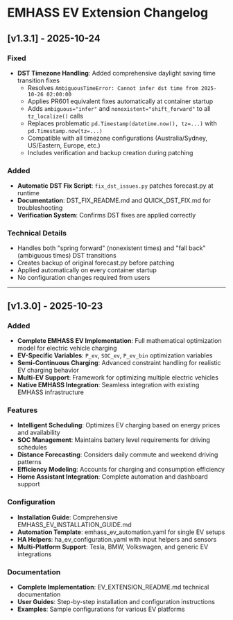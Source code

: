 # EMHASS EV Extension Changelog

## [v1.3.1] - 2025-10-24

### Fixed
- **DST Timezone Handling**: Added comprehensive daylight saving time transition fixes
  - Resolves `AmbiguousTimeError: Cannot infer dst time from 2025-10-26 02:00:00`
  - Applies PR601 equivalent fixes automatically at container startup
  - Adds `ambiguous="infer"` and `nonexistent="shift_forward"` to all `tz_localize()` calls
  - Replaces problematic `pd.Timestamp(datetime.now(), tz=...)` with `pd.Timestamp.now(tz=...)`
  - Compatible with all timezone configurations (Australia/Sydney, US/Eastern, Europe, etc.)
  - Includes verification and backup creation during patching

### Added
- **Automatic DST Fix Script**: `fix_dst_issues.py` patches forecast.py at runtime
- **Documentation**: DST_FIX_README.md and QUICK_DST_FIX.md for troubleshooting
- **Verification System**: Confirms DST fixes are applied correctly

### Technical Details
- Handles both "spring forward" (nonexistent times) and "fall back" (ambiguous times) DST transitions
- Creates backup of original forecast.py before patching
- Applied automatically on every container startup
- No configuration changes required from users

---

## [v1.3.0] - 2025-10-23

### Added
- **Complete EMHASS EV Implementation**: Full mathematical optimization model for electric vehicle charging
- **EV-Specific Variables**: `P_ev`, `SOC_ev`, `P_ev_bin` optimization variables
- **Semi-Continuous Charging**: Advanced constraint handling for realistic EV charging behavior
- **Multi-EV Support**: Framework for optimizing multiple electric vehicles
- **Native EMHASS Integration**: Seamless integration with existing EMHASS infrastructure

### Features
- **Intelligent Scheduling**: Optimizes EV charging based on energy prices and availability
- **SOC Management**: Maintains battery level requirements for driving schedules
- **Distance Forecasting**: Considers daily commute and weekend driving patterns
- **Efficiency Modeling**: Accounts for charging and consumption efficiency
- **Home Assistant Integration**: Complete automation and dashboard support

### Configuration
- **Installation Guide**: Comprehensive EMHASS_EV_INSTALLATION_GUIDE.md
- **Automation Template**: emhass_ev_automation.yaml for single EV setups
- **HA Helpers**: ha_ev_configuration.yaml with input helpers and sensors
- **Multi-Platform Support**: Tesla, BMW, Volkswagen, and generic EV integrations

### Documentation
- **Complete Implementation**: EV_EXTENSION_README.md technical documentation
- **User Guides**: Step-by-step installation and configuration instructions
- **Examples**: Sample configurations for various EV platforms